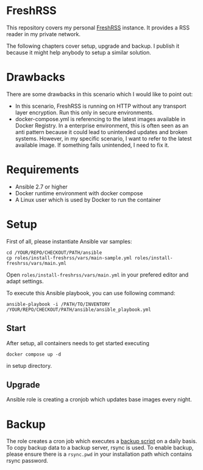 # FreshRSS

This repository covers my personal [FreshRSS](https://freshrss.org/) instance. It provides a RSS reader in my private network.

The following chapters cover setup, upgrade and backup. I publish it because it might help anybody to setup a similar solution.

# Drawbacks

There are some drawbacks in this scenario which I would like to point out:

* In this scenario, FreshRSS is running on HTTP without any transport layer encryption. Run this only in secure environments.
* docker-compose.yml is referencing to the latest images available in Docker Registry. In a enterprise environment, this is often seen as an anti pattern because it could lead to unintended updates and broken systems. However, in my specific scenario, I want to refer to the latest available image. If something fails unintended, I need to fix it.

# Requirements

* Ansible 2.7 or higher
* Docker runtime environment with docker compose
* A Linux user which is used by Docker to run the container

# Setup

First of all, please instantiate Ansible var samples:

```
cd /YOUR/REPO/CHECKOUT/PATH/ansible
cp roles/install-freshrss/vars/main-sample.yml roles/install-freshrss/vars/main.yml
```

Open `roles/install-freshrss/vars/main.yml` in your prefered editor and adapt settings.

To execute this Ansible playbook, you can use following command:

```
ansible-playbook -i /PATH/TO/INVENTORY /YOUR/REPO/CHECKOUT/PATH/ansible/ansible_playbook.yml
```

## Start

After setup, all containers needs to get started executing

```
docker compose up -d
```

in setup directory.

## Upgrade

Ansible role is creating a cronjob which updates base images every night.

# Backup

The role creates a cron job which executes a [backup script](/ansible/roles/install-freshrss/templates/backup_freshrss.sh.j2) on a daily basis. To copy backup data to a backup server, rsync is used. To enable backup, please ensure there is a `rsync.pwd` in your installation path which contains rsync password.
